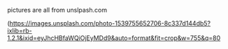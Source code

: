 pictures are all from unslpash.com 



(https://images.unsplash.com/photo-1539755652706-8c337d144db5?ixlib=rb-1.2.1&ixid=eyJhcHBfaWQiOjEyMDd9&auto=format&fit=crop&w=755&q=80


 